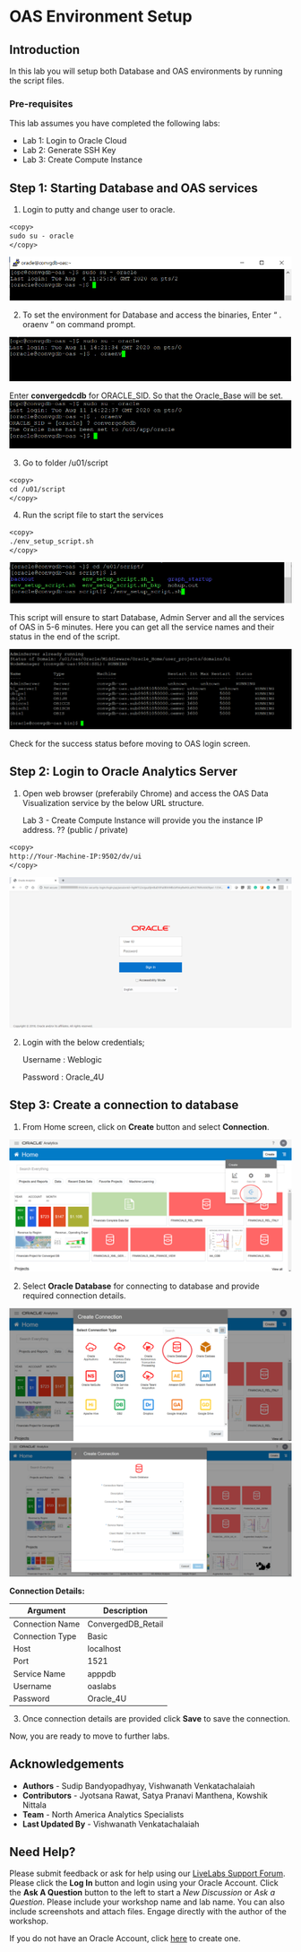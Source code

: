 # OAS Environment Setup #

## Introduction ##
In this lab you will setup both Database and OAS environments by running the script files. 

### Pre-requisites ###

This lab assumes you have completed the following labs:  
- Lab 1: Login to Oracle Cloud  
- Lab 2: Generate SSH Key  
- Lab 3: Create Compute Instance  

## Step 1: Starting Database and OAS services

1. Login to putty and change user to oracle.
`````
<copy>
sudo su - oracle
</copy>
````` 
![](./images/oas-environment1.png " ")

2. To set the environment for Database and access the binaries, Enter “ . oraenv “ on command prompt.
   
![](./images/oas-environment2.png " ")

Enter **convergedcdb** for ORACLE\_SID.
So that the Oracle_Base will be set.
![](./images/oas-environment3.png " ")

3. Go to folder /u01/script

````
<copy>
cd /u01/script
</copy>
````
4. Run the script file to start the services
````
<copy>
./env_setup_script.sh
</copy>
````
![](./images/oas-environment4.png " ")

This script will ensure to start Database, Admin Server and all the services of OAS in 5-6 minutes. Here you can get all the service names and their status in the end of the script.

![](./images/oas-environment5.png " ")

Check for the success status before moving to OAS login screen.

## Step 2: Login to Oracle Analytics Server

1. Open web browser (preferabily Chrome) and access the OAS Data Visualization service by the below URL structure.  

      Lab 3 - Create Compute Instance will provide you the instance IP address. ?? (public / private)
````
<copy>
http://Your-Machine-IP:9502/dv/ui
</copy>
````
![](./images/oas-environment6.png " ")

2. Login with the below credentials;

      Username	: Weblogic

      Password 	: Oracle_4U

## Step 3: Create a connection to database

1. From Home screen, click on **Create** button and select **Connection**.

![](./images/oas-environment7.png " ")

2. Select **Oracle Database** for connecting to database and provide required connection details.  

![](./images/oas-environment8.png " ")
![](./images/oas-environment9.png " ")

**Connection Details:**	

| Argument  | Description   |
| ------------- | ------------- |
| Connection Name | ConvergedDB_Retail |
| Connection Type | Basic  |
| Host | localhost  |
| Port | 1521  |
| Service Name | apppdb  |
| Username | oaslabs  |
| Password | Oracle_4U  |

3. Once connection details are provided click **Save** to save the connection.

Now, you are ready to move to further labs.

## Acknowledgements

- **Authors** - Sudip Bandyopadhyay, Vishwanath Venkatachalaiah
- **Contributors** - Jyotsana Rawat, Satya Pranavi Manthena, Kowshik Nittala
- **Team** - North America Analytics Specialists
- **Last Updated By** - Vishwanath Venkatachalaiah

## Need Help?
Please submit feedback or ask for help using our [LiveLabs Support Forum](https://community.oracle.com/tech/developers/categories/livelabsdiscussions). Please click the **Log In** button and login using your Oracle Account. Click the **Ask A Question** button to the left to start a *New Discussion* or *Ask a Question*.  Please include your workshop name and lab name.  You can also include screenshots and attach files.  Engage directly with the author of the workshop.

If you do not have an Oracle Account, click [here](https://profile.oracle.com/myprofile/account/create-account.jspx) to create one.
